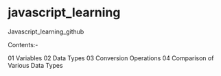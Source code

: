 # javascript_learning
Javascript_learning_github

Contents:-

01 Variables
02 Data Types
03 Conversion Operations
04 Comparison of Various Data Types
